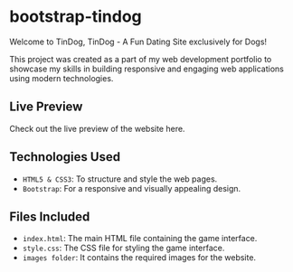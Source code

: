 # bootstrap-tindog

Welcome to TinDog, TinDog - A Fun Dating Site exclusively for Dogs!

This project was created as a part of my web development portfolio to showcase my skills in building responsive and engaging web applications using modern technologies.

## Live Preview

Check out the live preview of the website here. 

## Technologies Used

- `HTML5 & CSS3`: To structure and style the web pages.
- `Bootstrap`: For a responsive and visually appealing design.

## Files Included

- `index.html`: The main HTML file containing the game interface.
- `style.css`: The CSS file for styling the game interface.
- `images folder`: It contains the required images for the website.
